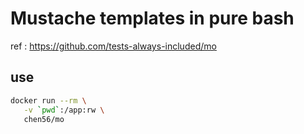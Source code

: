 # Mustache templates in pure bash

 ref : <https://github.com/tests-always-included/mo>

## use

```bash
docker run --rm \
   -v `pwd`:/app:rw \
   chen56/mo 
```

